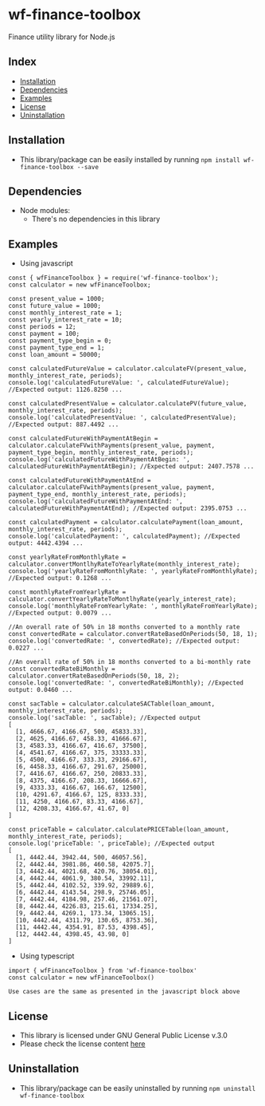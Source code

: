 # wf-finance-toolbox
Finance utility library for Node.js

## Index
* [Installation](#installation)
* [Dependencies](#dependencies)
* [Examples](#examples)
* [License](#license)
* [Uninstallation](#uninstallation)

## Installation
* This library/package can be easily installed by running
```npm install wf-finance-toolbox --save```

## Dependencies
* Node modules:
  * There's no dependencies in this library

## Examples
* Using javascript
```
const { wfFinanceToolbox } = require('wf-finance-toolbox');
const calculator = new wfFinanceToolbox;

const present_value = 1000;
const future_value = 1000;
const monthly_interest_rate = 1;
const yearly_interest_rate = 10;
const periods = 12;
const payment = 100;
const payment_type_begin = 0;
const payment_type_end = 1;
const loan_amount = 50000;

const calculatedFutureValue = calculator.calculateFV(present_value, monthly_interest_rate, periods);
console.log('calculatedFutureValue: ', calculatedFutureValue); //Expected output: 1126.8250 ...

const calculatedPresentValue = calculator.calculatePV(future_value, monthly_interest_rate, periods);
console.log('calculatedPresentValue: ', calculatedPresentValue); //Expected output: 887.4492 ...

const calculatedFutureWithPaymentAtBegin = calculator.calculateFVwithPayments(present_value, payment, payment_type_begin, monthly_interest_rate, periods);
console.log('calculatedFutureWithPaymentAtBegin: ', calculatedFutureWithPaymentAtBegin); //Expected output: 2407.7578 ...

const calculatedFutureWithPaymentAtEnd = calculator.calculateFVwithPayments(present_value, payment, payment_type_end, monthly_interest_rate, periods);
console.log('calculatedFutureWithPaymentAtEnd: ', calculatedFutureWithPaymentAtEnd); //Expected output: 2395.0753 ...

const calculatedPayment = calculator.calculatePayment(loan_amount, monthly_interest_rate, periods);
console.log('calculatedPayment: ', calculatedPayment); //Expected output: 4442.4394 ...

const yearlyRateFromMonthlyRate = calculator.convertMontlhyRateToYearlyRate(monthly_interest_rate);
console.log('yearlyRateFromMonthlyRate: ', yearlyRateFromMonthlyRate); //Expected output: 0.1268 ...

const monthlyRateFromYearlyRate = calculator.convertYearlyRateToMontlhyRate(yearly_interest_rate);
console.log('monthlyRateFromYearlyRate: ', monthlyRateFromYearlyRate); //Expected output: 0.0079 ...

//An overall rate of 50% in 18 months converted to a monthly rate
const convertedRate = calculator.convertRateBasedOnPeriods(50, 18, 1);
console.log('convertedRate: ', convertedRate); //Expected output: 0.0227 ...

//An overall rate of 50% in 18 months converted to a bi-monthly rate
const convertedRateBiMonthly = calculator.convertRateBasedOnPeriods(50, 18, 2);
console.log('convertedRate: ', convertedRateBiMonthly); //Expected output: 0.0460 ...

const sacTable = calculator.calculateSACTable(loan_amount, monthly_interest_rate, periods);
console.log('sacTable: ', sacTable); //Expected output
[
  [1, 4666.67, 4166.67, 500, 45833.33],
  [2, 4625, 4166.67, 458.33, 41666.67],
  [3, 4583.33, 4166.67, 416.67, 37500],
  [4, 4541.67, 4166.67, 375, 33333.33],
  [5, 4500, 4166.67, 333.33, 29166.67],
  [6, 4458.33, 4166.67, 291.67, 25000],
  [7, 4416.67, 4166.67, 250, 20833.33],
  [8, 4375, 4166.67, 208.33, 16666.67],
  [9, 4333.33, 4166.67, 166.67, 12500],
  [10, 4291.67, 4166.67, 125, 8333.33],
  [11, 4250, 4166.67, 83.33, 4166.67],
  [12, 4208.33, 4166.67, 41.67, 0]
]

const priceTable = calculator.calculatePRICETable(loan_amount, monthly_interest_rate, periods);
console.log('priceTable: ', priceTable); //Expected output
[
  [1, 4442.44, 3942.44, 500, 46057.56],
  [2, 4442.44, 3981.86, 460.58, 42075.7],
  [3, 4442.44, 4021.68, 420.76, 38054.01],
  [4, 4442.44, 4061.9, 380.54, 33992.11],
  [5, 4442.44, 4102.52, 339.92, 29889.6],
  [6, 4442.44, 4143.54, 298.9, 25746.05],
  [7, 4442.44, 4184.98, 257.46, 21561.07],
  [8, 4442.44, 4226.83, 215.61, 17334.25],
  [9, 4442.44, 4269.1, 173.34, 13065.15],
  [10, 4442.44, 4311.79, 130.65, 8753.36],
  [11, 4442.44, 4354.91, 87.53, 4398.45],
  [12, 4442.44, 4398.45, 43.98, 0]
]
```

* Using typescript
```
import { wfFinanceToolbox } from 'wf-finance-toolbox'
const calculator = new wfFinanceToolbox()

Use cases are the same as presented in the javascript block above
```

## License
* This library is licensed under GNU General Public License v.3.0
* Please check the license content [here](https://github.com/LeonardoNevesDuarte/wf-finance-toolbox/blob/main/LICENSE)

## Uninstallation
* This library/package can be easily uninstalled by running
```npm uninstall wf-finance-toolbox```

